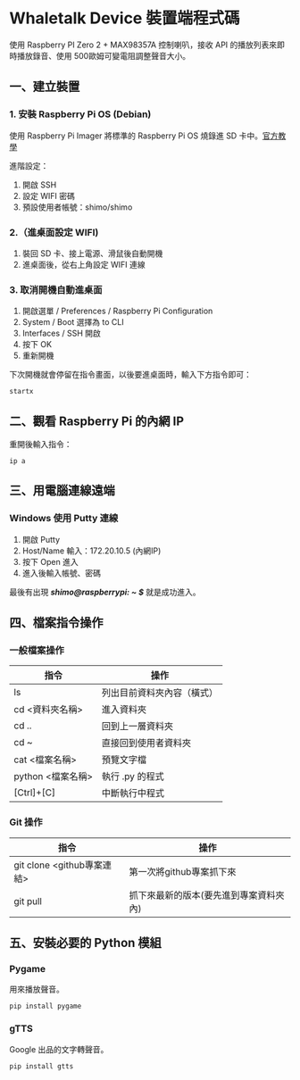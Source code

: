 # Whaletalk Device 裝置端程式碼
使用 Raspberry PI Zero 2 + MAX98357A 控制喇叭，接收 API 的播放列表來即時播放錄音、使用 500歐姆可變電阻調整聲音大小。

## 一、建立裝置
### 1. 安裝 Raspberry Pi OS (Debian)
使用 Raspberry Pi Imager 將標準的 Raspberry Pi OS 燒錄進 SD 卡中。[官方教學](https://www.raspberrypi.com/documentation/computers/getting-started.html#installing-the-operating-system)

進階設定：
1. 開啟 SSH
1. 設定 WIFI 密碼
1. 預設使用者帳號：shimo/shimo

### 2.（進桌面設定 WIFI) 
1. 裝回 SD 卡、接上電源、滑鼠後自動開機
1. 進桌面後，從右上角設定 WIFI 連線
### 3. 取消開機自動進桌面
1. 開啟選單 / Preferences / Raspberry Pi Configuration
1. System / Boot 選擇為 to CLI
1. Interfaces / SSH 開啟
1. 按下 OK
1. 重新開機

下次開機就會停留在指令畫面，以後要進桌面時，輸入下方指令即可：
```
startx
```
## 二、觀看 Raspberry Pi 的內網 IP
重開後輸入指令：
```
ip a
```

## 三、用電腦連線遠端
### Windows 使用 Putty 連線
1. 開啟 Putty
1. Host/Name 輸入：172.20.10.5 (內網IP)
1. 按下 Open 進入
1. 進入後輸入帳號、密碼

最後有出現 ***shimo@raspberrypi: ~ $*** 就是成功進入。

## 四、檔案指令操作

### 一般檔案操作
|指令|操作|
|---|---|
|ls|列出目前資料夾內容（橫式）|
|cd <資料夾名稱>|進入資料夾|
|cd ..|回到上一層資料夾|
|cd ~|直接回到使用者資料夾|
|cat <檔案名稱>|預覽文字檔|
|python <檔案名稱>|執行 .py 的程式|
|[Ctrl]+[C]|中斷執行中程式|

### Git 操作
|指令|操作|
|---|---|
|git clone <github專案連結>|第一次將github專案抓下來|
|git pull|抓下來最新的版本(要先進到專案資料夾內)|

## 五、安裝必要的 Python 模組
### Pygame
用來播放聲音。
```
pip install pygame
```
### gTTS
Google 出品的文字轉聲音。
```
pip install gtts
```